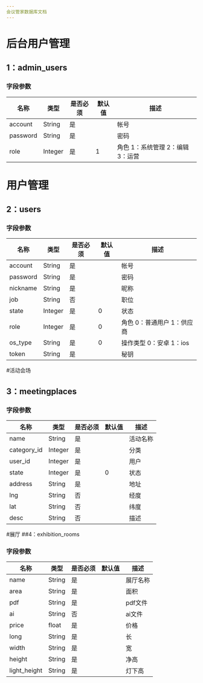 ```yaml
---
会议管家数据库文档 
---
```


# 后台用户管理
## 1：admin_users
 
### 字段参数
名称|类型|是否必须|默认值|描述
---|---|----|---|---
account|String|是| |帐号
password|String|是| |密码
role|Integer| 是| 1 |角色 1：系统管理 2：编辑 3：运营
 
 
# 用户管理
## 2：users
 
### 字段参数
名称|类型|是否必须|默认值|描述
---|---|----|---|---
account|String|是| |帐号
password|String|是| |密码
nickname|String|是| | 昵称
job|String|否| | 职位
state|Integer|是| 0 |状态
role|Integer| 是| 0 |角色 0：普通用户 1：供应商
os_type| String| 是| 0 |操作类型 0：安卓 1：ios
token|String|是| | 秘钥 

#活动会场
## 3：meetingplaces

### 字段参数
名称|类型|是否必须|默认值|描述
---|---|----|---|---
name|String |是| | 活动名称
category_id|Integer|是| |分类
user_id|Integer|是||用户
state|Integer| 是| 0 |状态
address|String|是| | 地址
lng|String | 否| | 经度
lat|String | 否| | 纬度
desc|String | 否| | 描述


#展厅
##4：exhibition_rooms

### 字段参数
名称|类型|是否必须|默认值|描述
---|---|----|---|---
name|String |是| | 展厅名称
area|String |是| | 面积
pdf | String |是| | pdf文件
ai |String |否|| ai文件
price |float|是 || 价格
long |String |是|| 长
width |String |是|| 宽
height |String |是|| 净高
light_height |String |是|| 灯下高


 
